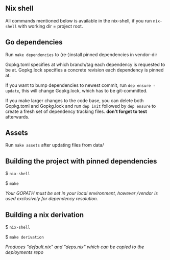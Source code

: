 
## Nix shell

All commands mentioned below is available in the nix-shell, if you run `nix-shell` with working dir = project root.

## Go dependencies

Run `make dependencies` to (re-)install pinned dependencies in vendor-dir

Gopkg.toml specifies at which branch/tag each dependency is requested to be at.
Gopkg.lock specifies a concrete revision each dependency is pinned at.

If you want to bump dependencies to newest commit, run `dep ensure -update`, this will change Gopkg.lock, which has to be git-committed.

If you make larger changes to the code base, you can delete both Gopkg.toml and Gopkg.lock and run `dep init` followed by `dep ensure` to create a fresh set of dependency tracking files. **don't forget to test** afterwards.

## Assets

Run `make assets` after updating files from data/

## Building the project with pinned dependencies

$ `nix-shell`

$ `make`

*Your GOPATH must be set in your local environment, however /vendor is used exclusively for dependency resolution.*


## Building a nix derivation

$ `nix-shell`

$ `make derivation`

*Produces "default.nix" and "deps.nix" which can be copied to the deployments repo*
